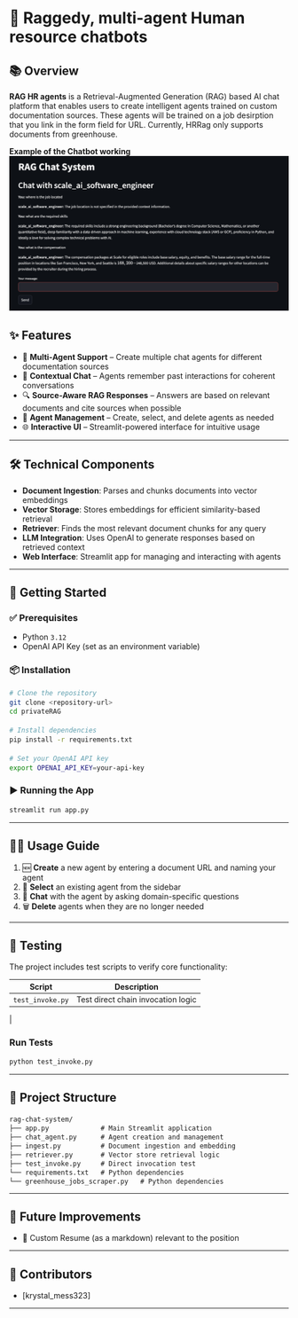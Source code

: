 
# 🤖 Raggedy, multi-agent Human resource chatbots

## 📚 Overview

**RAG HR agents** is a Retrieval-Augmented Generation (RAG) based AI chat platform that enables users to create intelligent agents trained on custom documentation sources. These agents will be trained on a job desirption that you link in the form field for URL. Currently, HRRag only supports documents from greenhouse.

**Example of the Chatbot working**
![Alt text](./images/raggedy_prview.png)

## ✨ Features

* 🧠 **Multi-Agent Support** – Create multiple chat agents for different documentation sources
* 💬 **Contextual Chat** – Agents remember past interactions for coherent conversations
* 🔍 **Source-Aware RAG Responses** – Answers are based on relevant documents and cite sources when possible
* 📂 **Agent Management** – Create, select, and delete agents as needed
* 🌐 **Interactive UI** – Streamlit-powered interface for intuitive usage

---

## 🛠️ Technical Components

* **Document Ingestion**: Parses and chunks documents into vector embeddings
* **Vector Storage**: Stores embeddings for efficient similarity-based retrieval
* **Retriever**: Finds the most relevant document chunks for any query
* **LLM Integration**: Uses OpenAI to generate responses based on retrieved context
* **Web Interface**: Streamlit app for managing and interacting with agents

---

## 🚀 Getting Started

### ✅ Prerequisites

* Python `3.12`
* OpenAI API Key (set as an environment variable)

### 📦 Installation

```bash
# Clone the repository
git clone <repository-url>
cd privateRAG

# Install dependencies
pip install -r requirements.txt

# Set your OpenAI API key
export OPENAI_API_KEY=your-api-key
```


### ▶️ Running the App

```bash
streamlit run app.py
```

---

## 🧑‍💻 Usage Guide

1. 🆕 **Create** a new agent by entering a document URL and naming your agent
2. 🔄 **Select** an existing agent from the sidebar
3. 💬 **Chat** with the agent by asking domain-specific questions
4. 🗑️ **Delete** agents when they are no longer needed

---

## 🧪 Testing

The project includes test scripts to verify core functionality:

| Script           | Description                           |
| ---------------- | ------------------------------------- |
| `test_invoke.py` | Test direct chain invocation logic    |
 |

### Run Tests

```bash
python test_invoke.py

```

---

## 📁 Project Structure

```plaintext
rag-chat-system/
├── app.py             # Main Streamlit application
├── chat_agent.py      # Agent creation and management
├── ingest.py          # Document ingestion and embedding
├── retriever.py       # Vector store retrieval logic
├── test_invoke.py     # Direct invocation test
└── requirements.txt   # Python dependencies
└── greenhouse_jobs_scraper.py   # Python dependencies
```

---

## 🔮 Future Improvements

* 📱 Custom Resume (as a markdown) relevant to the position

---


## 👥 Contributors

* \[krystal_mess323]

---

